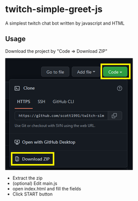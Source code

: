 # twitch-simple-greet-js
 A simplest twitch chat bot written by javascript and HTML
 
## Usage

Download the project by "Code => Download ZIP"

![download](docs/download.png)
 - Extract the zip
 - (optional) Edit main.js 
 - open index.html and fill the fields
 - Click START button

